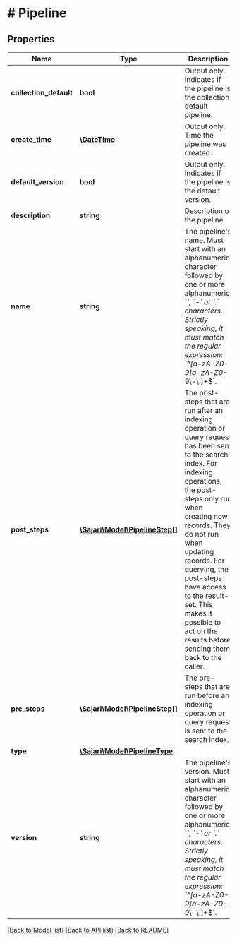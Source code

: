 # # Pipeline

## Properties

| Name                   | Type                                                | Description                                                                                                                                                                                                                                                                                                                                                                     | Notes                 |
| ---------------------- | --------------------------------------------------- | ------------------------------------------------------------------------------------------------------------------------------------------------------------------------------------------------------------------------------------------------------------------------------------------------------------------------------------------------------------------------------- | --------------------- |
| **collection_default** | **bool**                                            | Output only. Indicates if the pipeline is the collection default pipeline.                                                                                                                                                                                                                                                                                                      | [optional] [readonly] |
| **create_time**        | [**\DateTime**](\DateTime.md)                       | Output only. Time the pipeline was created.                                                                                                                                                                                                                                                                                                                                     | [optional] [readonly] |
| **default_version**    | **bool**                                            | Output only. Indicates if the pipeline is the default version.                                                                                                                                                                                                                                                                                                                  | [optional] [readonly] |
| **description**        | **string**                                          | Description of the pipeline.                                                                                                                                                                                                                                                                                                                                                    | [optional]            |
| **name**               | **string**                                          | The pipeline&#39;s name. Must start with an alphanumeric character followed by one or more alphanumeric, &#x60;_&#x60;, &#x60;-&#x60; or &#x60;.&#x60; characters. Strictly speaking, it must match the regular expression: &#x60;^[a-zA-Z0-9]a-zA-Z0-9_\\-\\.]+\$&#x60;.                                                                                                       |
| **post_steps**         | [**\Sajari\Model\PipelineStep[]**](PipelineStep.md) | The post-steps that are run after an indexing operation or query request has been sent to the search index. For indexing operations, the post-steps only run when creating new records. They do not run when updating records. For querying, the post-steps have access to the result-set. This makes it possible to act on the results before sending them back to the caller. | [optional]            |
| **pre_steps**          | [**\Sajari\Model\PipelineStep[]**](PipelineStep.md) | The pre-steps that are run before an indexing operation or query request is sent to the search index.                                                                                                                                                                                                                                                                           | [optional]            |
| **type**               | [**\Sajari\Model\PipelineType**](PipelineType.md)   |                                                                                                                                                                                                                                                                                                                                                                                 |
| **version**            | **string**                                          | The pipeline&#39;s version. Must start with an alphanumeric character followed by one or more alphanumeric, &#x60;_&#x60;, &#x60;-&#x60; or &#x60;.&#x60; characters. Strictly speaking, it must match the regular expression: &#x60;^[a-zA-Z0-9]a-zA-Z0-9_\\-\\.]+\$&#x60;.                                                                                                    |

[[Back to Model list]](../../README.md#models) [[Back to API list]](../../README.md#endpoints) [[Back to README]](../../README.md)
